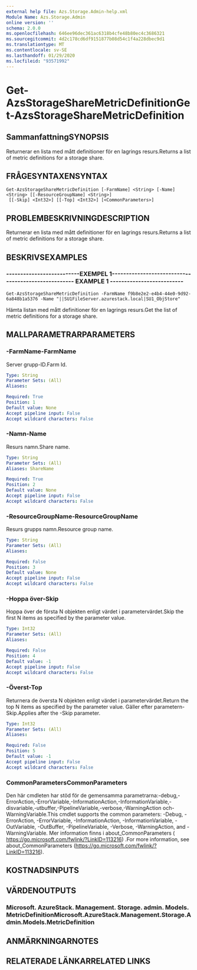 ```yaml
---
external help file: Azs.Storage.Admin-help.xml
Module Name: Azs.Storage.Admin
online version: ''
schema: 2.0.0
ms.openlocfilehash: 646ee96dec361ac6318b4cfe48b80ec4c3686321
ms.sourcegitcommit: 4d2c178cd6df9151877b08d54c1f4a228dbec9d1
ms.translationtype: MT
ms.contentlocale: sv-SE
ms.lasthandoff: 01/29/2020
ms.locfileid: "93571992"
---
```

# <span data-ttu-id="e6629-101">Get-AzsStorageShareMetricDefinition</span><span class="sxs-lookup"><span data-stu-id="e6629-101">Get-AzsStorageShareMetricDefinition</span></span>

## <span data-ttu-id="e6629-102">Sammanfattning</span><span class="sxs-lookup"><span data-stu-id="e6629-102">SYNOPSIS</span></span>
<span data-ttu-id="e6629-103">Returnerar en lista med mått definitioner för en lagrings resurs.</span><span class="sxs-lookup"><span data-stu-id="e6629-103">Returns a list of metric definitions for a storage share.</span></span>

## <span data-ttu-id="e6629-104">FRÅGESYNTAXEN</span><span class="sxs-lookup"><span data-stu-id="e6629-104">SYNTAX</span></span>

```
Get-AzsStorageShareMetricDefinition [-FarmName] <String> [-Name] <String> [[-ResourceGroupName] <String>]
 [[-Skip] <Int32>] [[-Top] <Int32>] [<CommonParameters>]
```

## <span data-ttu-id="e6629-105">PROBLEMBESKRIVNING</span><span class="sxs-lookup"><span data-stu-id="e6629-105">DESCRIPTION</span></span>
<span data-ttu-id="e6629-106">Returnerar en lista med mått definitioner för en lagrings resurs.</span><span class="sxs-lookup"><span data-stu-id="e6629-106">Returns a list of metric definitions for a storage share.</span></span>

## <span data-ttu-id="e6629-107">BESKRIVS</span><span class="sxs-lookup"><span data-stu-id="e6629-107">EXAMPLES</span></span>

### <span data-ttu-id="e6629-108">--------------------------EXEMPEL 1--------------------------</span><span class="sxs-lookup"><span data-stu-id="e6629-108">-------------------------- EXAMPLE 1 --------------------------</span></span>
```
Get-AzsStorageShareMetricDefinition -FarmName f9b8e2e2-e4b4-44e0-9d92-6a848b1a5376 -Name "||SU1FileServer.azurestack.local|SU1_ObjStore"
```

<span data-ttu-id="e6629-109">Hämta listan med mått definitioner för en lagrings resurs.</span><span class="sxs-lookup"><span data-stu-id="e6629-109">Get the list of metric definitions for a storage share.</span></span>

## <span data-ttu-id="e6629-110">MALLPARAMETRAR</span><span class="sxs-lookup"><span data-stu-id="e6629-110">PARAMETERS</span></span>

### <span data-ttu-id="e6629-111">-FarmName</span><span class="sxs-lookup"><span data-stu-id="e6629-111">-FarmName</span></span>
<span data-ttu-id="e6629-112">Server grupp-ID.</span><span class="sxs-lookup"><span data-stu-id="e6629-112">Farm Id.</span></span>

```yaml
Type: String
Parameter Sets: (All)
Aliases: 

Required: True
Position: 1
Default value: None
Accept pipeline input: False
Accept wildcard characters: False
```

### <span data-ttu-id="e6629-113">-Namn</span><span class="sxs-lookup"><span data-stu-id="e6629-113">-Name</span></span>
<span data-ttu-id="e6629-114">Resurs namn.</span><span class="sxs-lookup"><span data-stu-id="e6629-114">Share name.</span></span>

```yaml
Type: String
Parameter Sets: (All)
Aliases: ShareName

Required: True
Position: 2
Default value: None
Accept pipeline input: False
Accept wildcard characters: False
```

### <span data-ttu-id="e6629-115">-ResourceGroupName</span><span class="sxs-lookup"><span data-stu-id="e6629-115">-ResourceGroupName</span></span>
<span data-ttu-id="e6629-116">Resurs grupps namn.</span><span class="sxs-lookup"><span data-stu-id="e6629-116">Resource group name.</span></span>

```yaml
Type: String
Parameter Sets: (All)
Aliases: 

Required: False
Position: 3
Default value: None
Accept pipeline input: False
Accept wildcard characters: False
```

### <span data-ttu-id="e6629-117">-Hoppa över</span><span class="sxs-lookup"><span data-stu-id="e6629-117">-Skip</span></span>
<span data-ttu-id="e6629-118">Hoppa över de första N objekten enligt värdet i parametervärdet.</span><span class="sxs-lookup"><span data-stu-id="e6629-118">Skip the first N items as specified by the parameter value.</span></span>

```yaml
Type: Int32
Parameter Sets: (All)
Aliases: 

Required: False
Position: 4
Default value: -1
Accept pipeline input: False
Accept wildcard characters: False
```

### <span data-ttu-id="e6629-119">-Överst</span><span class="sxs-lookup"><span data-stu-id="e6629-119">-Top</span></span>
<span data-ttu-id="e6629-120">Returnera de översta N objekten enligt värdet i parametervärdet.</span><span class="sxs-lookup"><span data-stu-id="e6629-120">Return the top N items as specified by the parameter value.</span></span>
<span data-ttu-id="e6629-121">Gäller efter parametern-Skip.</span><span class="sxs-lookup"><span data-stu-id="e6629-121">Applies after the -Skip parameter.</span></span>

```yaml
Type: Int32
Parameter Sets: (All)
Aliases: 

Required: False
Position: 5
Default value: -1
Accept pipeline input: False
Accept wildcard characters: False
```

### <span data-ttu-id="e6629-122">CommonParameters</span><span class="sxs-lookup"><span data-stu-id="e6629-122">CommonParameters</span></span>
<span data-ttu-id="e6629-123">Den här cmdleten har stöd för de gemensamma parametrarna:-debug,-ErrorAction,-ErrorVariable,-InformationAction,-InformationVariable,-disvariable,-utbuffer,-PipelineVariable,-verbose,-WarningAction och-WarningVariable.</span><span class="sxs-lookup"><span data-stu-id="e6629-123">This cmdlet supports the common parameters: -Debug, -ErrorAction, -ErrorVariable, -InformationAction, -InformationVariable, -OutVariable, -OutBuffer, -PipelineVariable, -Verbose, -WarningAction, and -WarningVariable.</span></span> <span data-ttu-id="e6629-124">Mer information finns i about_CommonParameters ( https://go.microsoft.com/fwlink/?LinkID=113216) .</span><span class="sxs-lookup"><span data-stu-id="e6629-124">For more information, see about_CommonParameters (https://go.microsoft.com/fwlink/?LinkID=113216).</span></span>

## <span data-ttu-id="e6629-125">KOSTNADS</span><span class="sxs-lookup"><span data-stu-id="e6629-125">INPUTS</span></span>

## <span data-ttu-id="e6629-126">VÄRDEN</span><span class="sxs-lookup"><span data-stu-id="e6629-126">OUTPUTS</span></span>

### <span data-ttu-id="e6629-127">Microsoft. AzureStack. Management. Storage. admin. Models. MetricDefinition</span><span class="sxs-lookup"><span data-stu-id="e6629-127">Microsoft.AzureStack.Management.Storage.Admin.Models.MetricDefinition</span></span>

## <span data-ttu-id="e6629-128">ANMÄRKNINGAR</span><span class="sxs-lookup"><span data-stu-id="e6629-128">NOTES</span></span>

## <span data-ttu-id="e6629-129">RELATERADE LÄNKAR</span><span class="sxs-lookup"><span data-stu-id="e6629-129">RELATED LINKS</span></span>

